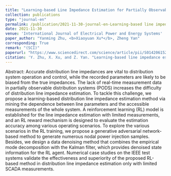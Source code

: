 ```yaml
---
title: "Learning-based Line Impedance Estimation for Partially Observable Distribution Systems"
collection: publications
type: "journal-en"
permalink: /publication/2021-11-30-journal-en-Learning-based line impedance estimation for partially observable distribution systems
date: 2021-11-30
venue: 'International Journal of Electrical Power and Energy Systems'
paper_author: "Yanming Zhu, <b>Xiaoyuan Xu*</b>, Zheng Yan"
corresponding: True
remark: "(SCI)"
paperurl: "https://www.sciencedirect.com/science/article/pii/S0142061521010218"
citation: 'Y. Zhu, X. Xu, and Z. Yan. "Learning-based line impedance estimation for partially observable distribution systems," <i>International Journal of Electrical Power & Energy Systems</i>, vol. 137, art. no. 107803, May 2022.'
---
```


Abstract:
Accurate distribution line impedances are vital to distribution system operation and control, while the recorded parameters are likely to be biased from the true impedances. The lack of real-time measurement data in partially observable distribution systems (PODS) increases the difficulty of distribution line impedance estimation. To tackle this challenge, we propose a learning-based distribution line impedance estimation method via mining the dependence between line parameters and the accessible measurements of the whole system. A reinforcement learning (RL) model is established for the line impedance estimation with limited measurements, and an RL reward mechanism is designed to evaluate the estimation accuracy among various operating scenarios. To explore the various scenarios in the RL training, we propose a generative adversarial network-based method to generate numerous nodal power injection samples. Besides, we design a data denoising method that combines the empirical mode decomposition with the Kalman filter, which provides denoised state information for the RL agent. Numerical case studies on the IEEE test systems validate the effectiveness and superiority of the proposed RL-based method in distribution line impedance estimation only with limited SCADA measurements.